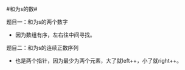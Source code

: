 #和为s的数#

题目一：和为s的两个数字
*   因为数组有序，左右往中间寻找。

题目二：和为s的连续正数序列
*   也是两个指针，因为最少为两个元素，大了就left++，小了就right++。
